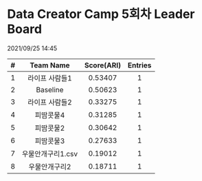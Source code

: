 # Data Creator Camp 5회차 Leader Board
2021/09/25 14:45

|#|Team Name|Score(ARI)|Entries|  
|:---:|:---:|:---:|:---:|  
|1|라이프 사람들1|0.53407|1|  
|2|Baseline|0.50623|1|  
|3|라이프 사람들2|0.33275|1|  
|4|피땀콧물4|0.31285|1|  
|5|피땀콧물2|0.30642|1|  
|6|피땀콧물3|0.27633|1|  
|7|우물안개구리1.csv|0.19012|1|  
|8|우물안개구리2|0.18711|1|  
